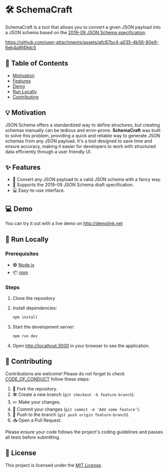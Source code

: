 # 🛠️ SchemaCraft

SchemaCraft is a tool that allows you to convert a given JSON payload into a JSON schema based on the [2019-09 JSON Schema specification](https://json-schema.org/draft/2019-09/schema).

https://github.com/user-attachments/assets/afc87bc4-a035-4b56-80e9-6eb4a9f49dc5

## 📑 Table of Contents

- [Motivation](#motivation)
- [Features](#features)
- [Demo](#demo)
- [Run Locally](#usage)
- [Contributing](#contributing)

## 💡 Motivation

JSON Schema offers a standardized way to define structures, but creating schemas manually can be tedious and error-prone. **SchemaCraft** was built to solve this problem, providing a quick and reliable way to generate JSON schemas from any JSON payload. It's a tool designed to save time and ensure accuracy, making it easier for developers to work with structured data efficiently through a user friendly UI.

## ✨ Features

- 🚀 Convert any JSON payload to a valid JSON schema with a fancy way.
- 📜 Supports the 2019-09 JSON Schema draft specification.
- 💻 Easy-to-use interface.

## 💻 Demo

You can try it out with a live demo on http://demolink.net

## 🧰 Run Locally

### Prerequisites

- 🟢 [Node.js](https://nodejs.org/)
- 📦 [npm](https://www.npmjs.com/)

### Steps

1. Clone the repository

2. Install dependencies:

   ```bash
   npm install
   ```

3. Start the development server:

   ```bash
   npm run dev
   ```

4. Open [http://localhost:3000](http://localhost:3000) in your browser to see the application.

## 🤝 Contributing

Contributions are welcome! Please do not forget to check [CODE_OF_CONDUCT](CODE_OF_CONDUCT) follow these steps:

1. 🍴 Fork the repository.
2. 🛠️ Create a new branch (`git checkout -b feature-branch`).
3. ✏️ Make your changes.
4. 💾 Commit your changes (`git commit -m 'Add some feature'`).
5. 🔄 Push to the branch (`git push origin feature-branch`).
6. 📥 Open a Pull Request.

Please ensure your code follows the project's coding guidelines and passes all tests before submitting.

## 📜 License

This project is licensed under the [MIT License](LICENSE).
